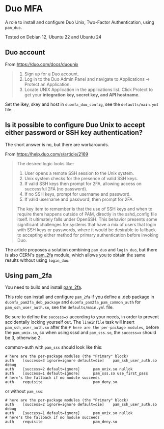 # Duo MFA

A role to install and configure Duo Unix, Two-Factor Authentication, using `pam_duo`.

Tested on Debian 12, Ubuntu 22 and Ubuntu 24


## Duo account

From https://duo.com/docs/duounix

> 1. Sign up for a Duo account.
> 2. Log in to the Duo Admin Panel and navigate to Applications -> Protect an Application.
> 3. Locate UNIX Application in the applications list. Click Protect to get your **integration key, secret key, and API hostname**.

Set the ikey, skey and host in `duomfa_duo_config`, see the `defaults/main.yml` file.


## Is it possible to configure Duo Unix to accept either password or SSH key authentication?

The short answer is no, but there are workarounds.

From https://help.duo.com/s/article/2169

> The desired logic looks like:
> 
> 1. User opens a remote SSH session to the Unix system.
> 2. Unix system checks for the presence of valid SSH keys.
> 3. If valid SSH keys then prompt for 2FA, allowing access on successful 2FA (no password).
> 4. If no SSH keys, prompt for username and password.
> 5. If valid username and password, then prompt for 2FA.
> 
> The key item to remember is that the use of SSH keys and when to require them happens outside of PAM, directly in the sshd_config file itself. It ultimately falls under OpenSSH. This behavior presents some significant challenges for systems that have a mix of users that login with SSH keys or passwords, where it would be desirable to fallback to accepting either method for primary authentication before invoking Duo.

The article proposes a solution combining `pam_duo` and `login_duo`, but there is also CERN's [pam_2fa](https://github.com/CERN-CERT/pam_2fa/) module, which allows you to obtain the same results without using `login_duo`.


## Using pam_2fa

You need to build and install [pam_2fa](https://github.com/CERN-CERT/pam_2fa/).

This role can install and configure `pam_2fa` if you define a .deb package in `duomfa_pam2fa_deb_package` and `duomfa_pam2fa_pam_common_auth` for `pam_ssh_user_auth.so`, see the `defaults/main.yml` file.

Be sure to define the `success=x` according to your needs, in order to prevent accidentally locking yourself out. The `lineinfile` task will insert `pam_ssh_user_auth.so` after the `# here are the per-package modules`, before the `pam_unix.so`, so when using sssd and `pam_sss.so`, the `success=x` should be 3, otherwise 2. 

common-auth with `pam_sss` should look like this:
```
# here are the per-package modules (the "Primary" block)
auth    [success=3 ignore=ignore default=die]    pam_ssh_user_auth.so debug
auth    [success=2 default=ignore]      pam_unix.so nullok
auth    [success=1 default=ignore]      pam_sss.so use_first_pass
# here's the fallback if no module succeeds
auth    requisite                       pam_deny.so
```

or without `pam_sss`:
```
# here are the per-package modules (the "Primary" block)
auth    [success=2 ignore=ignore default=die]    pam_ssh_user_auth.so debug
auth    [success=1 default=ignore]      pam_unix.so nullok
# here's the fallback if no module succeeds
auth    requisite                       pam_deny.so
```
